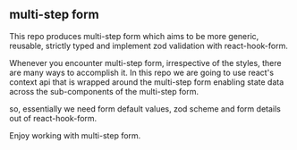 ## multi-step form 
This repo produces multi-step form which aims to be more generic, reusable, strictly typed and implement zod validation with react-hook-form. 

Whenever you encounter multi-step form, irrespective of the styles, there are many ways to accomplish it. In this repo we are going to use react's context api that is wrapped around the multi-step form enabling state data across the sub-components of the multi-step form.  

so, essentially we need form default values, zod scheme and form details out of react-hook-form. 

Enjoy working with multi-step form. 

